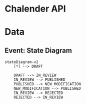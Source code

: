 # Chalender API


# Data

## Event: State Diagram


```mermaid
stateDiagram-v2
    [*] --> DRAFT

    DRAFT --> IN_REVIEW
    IN_REVIEW --> PUBLISHED
    PUBLISHED --> NEW_MODIFICATION
    NEW_MODIFICATION --> PUBLISHED
    IN_REVIEW --> REJECTED
    REJECTED --> IN_REVIEW
```

